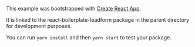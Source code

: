 This example was bootstrapped with [Create React App](https://github.com/facebook/create-react-app).

It is linked to the react-boilerplate-leadform package in the parent directory for development purposes.

You can run `yarn install` and then `yarn start` to test your package.
